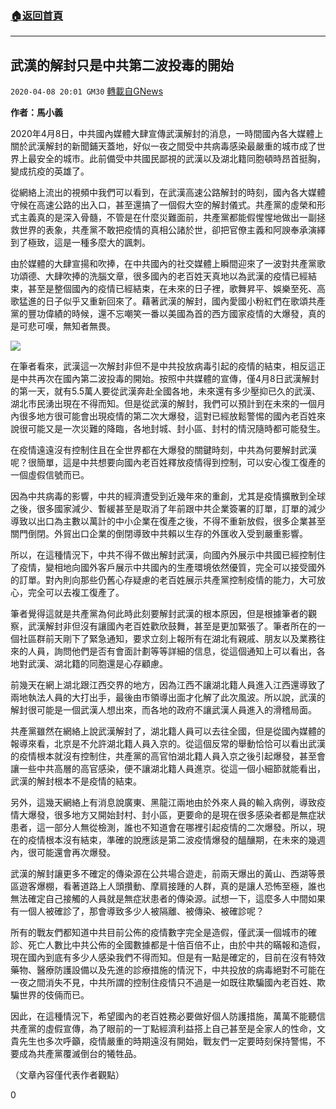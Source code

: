 ###  [:house:返回首頁](https://github.com/ourhimalayas/txt)
---

## 武漢的解封只是中共第二波投毒的開始
`2020-04-08 20:01 GM30` [轉載自GNews](https://gnews.org/zh-hant/166474/)

**作者：馬小義**

2020年4月8日，中共國內媒體大肆宣傳武漢解封的消息，一時間國內各大媒體上關於武漢解封的新聞鋪天蓋地，好似一夜之間受中共病毒感染最嚴重的城市成了世界上最安全的城市。此前備受中共國民鄙視的武漢以及湖北籍同胞頓時昂首挺胸，變成抗疫的英雄了。

從網絡上流出的視頻中我們可以看到，在武漢高速公路解封的時刻，國內各大媒體守候在高速公路的出入口，甚至還搞了一個假大空的解封儀式。共產黨的虛榮和形式主義真的是深入骨髓，不管是在什麼災難面前，共產黨都能假惺惺地做出一副拯救世界的表象，共產黨不敢把疫情的真相公諸於世，卻把官僚主義和阿諛奉承演繹到了極致，這是一種多麼大的諷刺。

由於媒體的大肆宣揚和吹捧，在中共國內的社交媒體上瞬間迎來了一波對共產黨歌功頌德、大肆吹捧的洗腦文章，很多國內的老百姓天真地以為武漢的疫情已經結束，甚至是整個國內的疫情已經結束，在未來的日子裡，歌舞昇平、娛樂至死、高歌猛進的日子似乎又重新回來了。藉著武漢的解封，國內愛國小粉紅們在歌頌共產黨的豐功偉績的時候，還不忘嘲笑一番以美國為首的西方國家疫情的大爆發，真的是可悲可嘆，無知者無畏。

![](https://s3.amazonaws.com/gnews-media-offload/wp-content/uploads/2020/04/08195915/image0-56.jpg)

在筆者看來，武漢這一次解封非但不是中共投放病毒引起的疫情的結束，相反這正是中共再次在國內第二波投毒的開始。按照中共媒體的宣傳，僅4月8日武漢解封的第一天，就有5.5萬人要從武漢奔赴全國各地，未來還有多少壓抑已久的武漢、湖北市民湧出現在不得而知。但是從武漢的解封，我們可以預計到在未來的一個月內很多地方很可能會出現疫情的第二次大爆發，這對已經放鬆警惕的國內老百姓來說很可能又是一次災難的降臨，各地封城、封小區、封村的情況隨時都可能發生。

在疫情遠遠沒有控制住且在全世界都在大爆發的關鍵時刻，中共為何要解封武漢呢？很簡單，這是中共想要向國內老百姓釋放疫情得到控制，可以安心復工復產的一個虛假信號而已。

因為中共病毒的影響，中共的經濟遭受到近幾年來的重創，尤其是疫情擴散到全球之後，很多國家減少、暫緩甚至是取消了年前跟中共企業簽署的訂單，訂單的減少導致以出口為主數以萬計的中小企業在復產之後，不得不重新放假，很多企業甚至關門倒閉。外貿出口企業的倒閉導致中共賴以生存的外匯收入受到嚴重影響。

所以，在這種情況下，中共不得不做出解封武漢，向國內外展示中共國已經控制住了疫情，變相地向國外客戶展示中共國內的生產環境依然優質，完全可以接受國外的訂單。對內則向那些仍舊心存疑慮的老百姓展示共產黨控制疫情的能力，大可放心，完全可以去複工復產了。

筆者覺得這就是共產黨為何此時此刻要解封武漢的根本原因，但是根據筆者的觀察，武漢解封非但沒有讓國內老百姓歡欣鼓舞，甚至是更加緊張了。筆者所在的一個社區群前天剛下了緊急通知，要求立刻上報所有在湖北有親戚、朋友以及業務往來的人員，詢問他們是否有會面計劃等等詳細的信息，從這個通知上可以看出，各地對武漢、湖北籍的同胞還是心存顧慮。

前幾天在網上湖北跟江西交界的地方，因為江西不讓湖北籍人員進入江西還導致了兩地執法人員的大打出手，最後由市領導出面才化解了此次風波。所以說，武漢的解封很可能是一個武漢人想出來，而各地的政府不讓武漢人員進入的滑稽局面。

共產黨雖然在網絡上說武漢解封了，湖北籍人員可以去往全國，但是從國內媒體的報導來看，北京是不允許湖北籍人員入京的。從這個反常的舉動恰恰可以看出武漢的疫情根本就沒有控制住，共產黨的高官怕湖北籍人員入京之後引起爆發，甚至會讓一些中共高層的高官感染，便不讓湖北籍人員進京。從這一個小細節就能看出，武漢的解封根本不是疫情的結束。

另外，這幾天網絡上有消息說廣東、黑龍江兩地由於外來人員的輸入病例，導致疫情大爆發，很多地方又開始封村、封小區，更要命的是現在很多感染者都是無症狀患者，這一部分人無從檢測，誰也不知道會在哪裡引起疫情的二次爆發。所以，現在的疫情根本沒有結束，準確的說應該是第二波疫情爆發的醞釀期，在未來的幾週內，很可能還會再次爆發。

武漢的解封讓更多不確定的傳染源在公共場合遊走，前兩天爆出的黃山、西湖等景區遊客爆棚，看著道路上人頭攢動、摩肩接踵的人群，真的是讓人恐怖至極，誰也無法確定自己接觸的人員就是無症狀患者的傳染源。試想一下，這麼多人中間如果有一個人被確診了，那會導致多少人被隔離、被傳染、被確診呢？

所有的戰友們都知道中共目前公佈的疫情數字完全是造假，僅武漢一個城市的確診、死亡人數比中共公佈的全國數據都是十倍百倍不止，由於中共的瞞報和造假，現在國內到底有多少人感染我們不得而知。但是有一點是確定的，目前在沒有特效藥物、醫療防護設備以及先進的診療措施的情況下，中共投放的病毒絕對不可能在一夜之間消失不見，中共所謂的控制住疫情只不過是一如既往欺騙國內老百姓、欺騙世界的伎倆而已。

因此，在這種情況下，希望國內的老百姓務必要做好個人防護措施，萬萬不能聽信共產黨的虛假宣傳，為了眼前的一丁點經濟利益搭上自己甚至是全家人的性命，文貴先生也多次呼籲，疫情嚴重的時期遠沒有開始，戰友們一定要時刻保持警惕，不要成為共產黨覆滅倒台的犧牲品。

（文章內容僅代表作者觀點）

0
